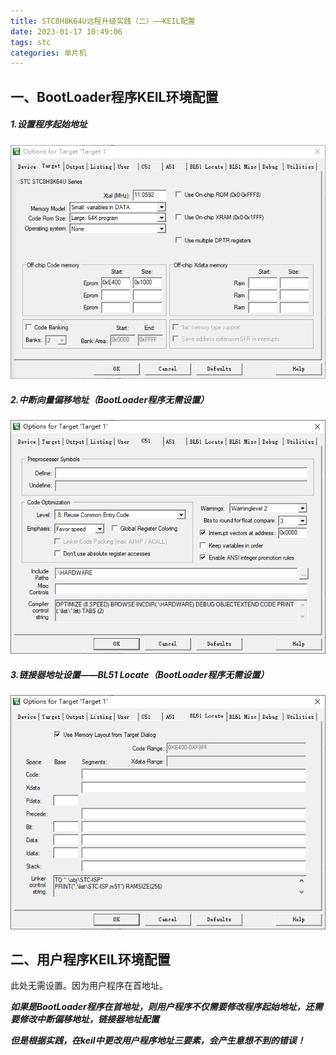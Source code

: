 ```yaml
---
title: STC8H8K64U远程升级实践（二）——KEIL配置
date: 2023-01-17 10:49:06
tags: stc
categories: 单片机
---
```


## 一、BootLoader程序KEIL环境配置

##### 1.设置程序起始地址

![IAP程序起始地址](../images/IAP程序起始地址.png)

##### 2.中断向量偏移地址（BootLoader程序无需设置）

![中断向量偏移地址](../images/IAP中断偏移地址.png)

##### 3.链接器地址设置——BL51 Locate（BootLoader程序无需设置）

![IAP链接器地址设置](../images/IAP链接器地址设置.png)

## 二、用户程序KEIL环境配置

此处无需设置。因为用户程序在首地址。

***如果是BootLoader程序在首地址，则用户程序不仅需要修改程序起始地址，还需要修改中断偏移地址，链接器地址配置***

***但是根据实践，在keil中更改用户程序地址三要素，会产生意想不到的错误！***


